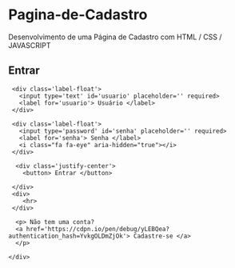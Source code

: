 # Pagina-de-Cadastro
Desenvolvimento de uma Página de Cadastro com HTML / CSS / JAVASCRIPT

<head>
    <link rel="stylesheet" href="https://stackpath.bootstrapcdn.com/font-awesome/4.7.0/css/font-awesome.min.css">
  </head>
  
  <body>
  <div class='container'>
    <div class='card'>
      <h2> Entrar </h2>
      
     <div class='label-float'>
       <input type='text' id='usuario' placeholder='' required>
       <label for='usuario'> Usuário </label>   
     </div>
      
     <div class='label-float'>
       <input type='password' id='senha' placeholder='' required>
       <label for='senha'> Senha </label>  
       <i class="fa fa-eye" aria-hidden="true"></i>
     </div>
      
      <div class='justify-center'>
        <button> Entrar </button>
            
     </div>
     <div>
        <hr>
     </div>
     
      <p> Não tem uma conta? 
      <a href='https://cdpn.io/pen/debug/yLEBQea?authentication_hash=YvkgOLDmZjOk'> Cadastre-se </a>
      </p>
      
    </div>
    
    
  <div>  
    </body>
